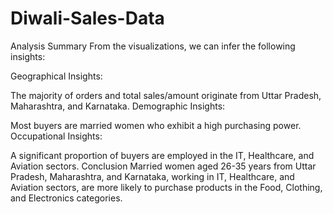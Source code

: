 # Diwali-Sales-Data


Analysis Summary
From the visualizations, we can infer the following insights:

Geographical Insights:

The majority of orders and total sales/amount originate from Uttar Pradesh, Maharashtra, and Karnataka.
Demographic Insights:

Most buyers are married women who exhibit a high purchasing power.
Occupational Insights:

A significant proportion of buyers are employed in the IT, Healthcare, and Aviation sectors.
Conclusion
Married women aged 26-35 years from Uttar Pradesh, Maharashtra, and Karnataka, working in IT, Healthcare, and Aviation sectors, are more likely to purchase products in the Food, Clothing, and Electronics categories.


